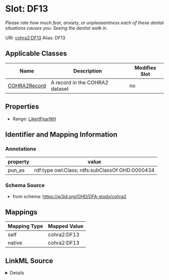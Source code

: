 

# Slot: DF13 


_Please rate how much fear, anxiety, or unpleasantness each of these dental situations causes you: Seeing the dentist walk in._





URI: [cohra2:DF13](https://w3id.org/OHD/DFA-study/cohra2/DF13)
Alias: DF13

<!-- no inheritance hierarchy -->





## Applicable Classes

| Name | Description | Modifies Slot |
| --- | --- | --- |
| [COHRA2Record](COHRA2Record.md) | A record in the COHRA2 dataset |  no  |







## Properties

* Range: [LikertFearNH](LikertFearNH.md)





## Identifier and Mapping Information





### Annotations

| property | value |
| --- | --- |
| pun_as | rdf:type owl:Class; rdfs:subClassOf OHD:0000434 |




### Schema Source


* from schema: https://w3id.org/OHD/DFA-study/cohra2




## Mappings

| Mapping Type | Mapped Value |
| ---  | ---  |
| self | cohra2:DF13 |
| native | cohra2:DF13 |




## LinkML Source

<details>
```yaml
name: DF13
annotations:
  pun_as:
    tag: pun_as
    value: rdf:type owl:Class; rdfs:subClassOf OHD:0000434
description: 'Please rate how much fear, anxiety, or unpleasantness each of these
  dental situations causes you: Seeing the dentist walk in.'
from_schema: https://w3id.org/OHD/DFA-study/cohra2
rank: 1000
alias: DF13
domain_of:
- COHRA2Record
range: LikertFearNH

```
</details>